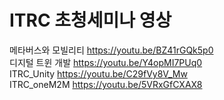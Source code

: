 # ITRC 초청세미나 영상 

메타버스와 모빌리티 https://youtu.be/BZ41rGQk5p0  </br>
디지털 트윈 개발 https://youtu.be/Y4opMI7PUq0  </br>
ITRC_Unity https://youtu.be/C29fVy8V_Mw </br>
ITRC_oneM2M https://youtu.be/5VRxGfCXAX8 </br>
